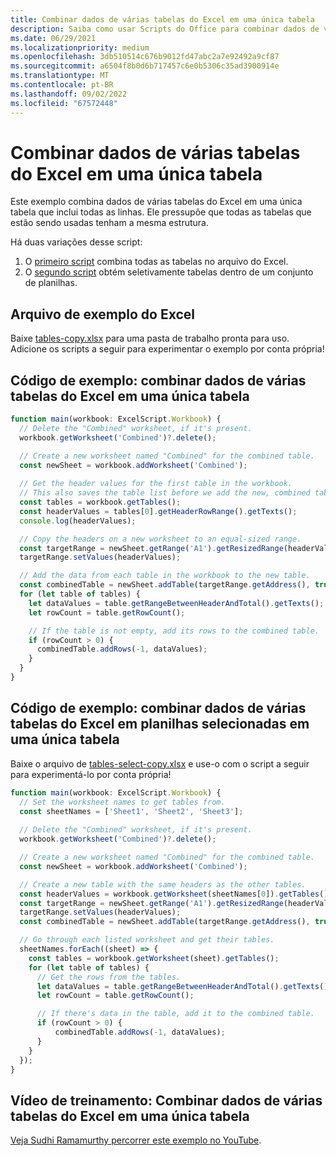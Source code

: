 ```yaml
---
title: Combinar dados de várias tabelas do Excel em uma única tabela
description: Saiba como usar Scripts do Office para combinar dados de várias tabelas do Excel em uma única tabela.
ms.date: 06/29/2021
ms.localizationpriority: medium
ms.openlocfilehash: 3db510514c676b9012fd47abc2a7e92492a9cf87
ms.sourcegitcommit: a6504f8b0d6b717457c6e0b5306c35ad3900914e
ms.translationtype: MT
ms.contentlocale: pt-BR
ms.lasthandoff: 09/02/2022
ms.locfileid: "67572448"
---
```

# <a name="combine-data-from-multiple-excel-tables-into-a-single-table"></a>Combinar dados de várias tabelas do Excel em uma única tabela

Este exemplo combina dados de várias tabelas do Excel em uma única tabela que inclui todas as linhas. Ele pressupõe que todas as tabelas que estão sendo usadas tenham a mesma estrutura.

Há duas variações desse script:

1. O [primeiro script](#sample-code-combine-data-from-multiple-excel-tables-into-a-single-table) combina todas as tabelas no arquivo do Excel.
1. O [segundo script](#sample-code-combine-data-from-multiple-excel-tables-in-select-worksheets-into-a-single-table) obtém seletivamente tabelas dentro de um conjunto de planilhas.

## <a name="sample-excel-file"></a>Arquivo de exemplo do Excel

Baixe [tables-copy.xlsx](tables-copy.xlsx) para uma pasta de trabalho pronta para uso. Adicione os scripts a seguir para experimentar o exemplo por conta própria!

## <a name="sample-code-combine-data-from-multiple-excel-tables-into-a-single-table"></a>Código de exemplo: combinar dados de várias tabelas do Excel em uma única tabela

```TypeScript
function main(workbook: ExcelScript.Workbook) {
  // Delete the "Combined" worksheet, if it's present.
  workbook.getWorksheet('Combined')?.delete();

  // Create a new worksheet named "Combined" for the combined table.
  const newSheet = workbook.addWorksheet('Combined');
  
  // Get the header values for the first table in the workbook.
  // This also saves the table list before we add the new, combined table.
  const tables = workbook.getTables();    
  const headerValues = tables[0].getHeaderRowRange().getTexts();
  console.log(headerValues);

  // Copy the headers on a new worksheet to an equal-sized range.
  const targetRange = newSheet.getRange('A1').getResizedRange(headerValues.length-1, headerValues[0].length-1);
  targetRange.setValues(headerValues);

  // Add the data from each table in the workbook to the new table.
  const combinedTable = newSheet.addTable(targetRange.getAddress(), true);
  for (let table of tables) {      
    let dataValues = table.getRangeBetweenHeaderAndTotal().getTexts();
    let rowCount = table.getRowCount();

    // If the table is not empty, add its rows to the combined table.
    if (rowCount > 0) {
      combinedTable.addRows(-1, dataValues);
    }
  }
}
```

## <a name="sample-code-combine-data-from-multiple-excel-tables-in-select-worksheets-into-a-single-table"></a>Código de exemplo: combinar dados de várias tabelas do Excel em planilhas selecionadas em uma única tabela

Baixe o arquivo de [tables-select-copy.xlsx](tables-select-copy.xlsx) e use-o com o script a seguir para experimentá-lo por conta própria!

```TypeScript
function main(workbook: ExcelScript.Workbook) {
  // Set the worksheet names to get tables from.
  const sheetNames = ['Sheet1', 'Sheet2', 'Sheet3'];
    
  // Delete the "Combined" worksheet, if it's present.
  workbook.getWorksheet('Combined')?.delete();

  // Create a new worksheet named "Combined" for the combined table.
  const newSheet = workbook.addWorksheet('Combined');

  // Create a new table with the same headers as the other tables.
  const headerValues = workbook.getWorksheet(sheetNames[0]).getTables()[0].getHeaderRowRange().getTexts();
  const targetRange = newSheet.getRange('A1').getResizedRange(headerValues.length-1, headerValues[0].length-1);
  targetRange.setValues(headerValues);
  const combinedTable = newSheet.addTable(targetRange.getAddress(), true);

  // Go through each listed worksheet and get their tables.
  sheetNames.forEach((sheet) => {
    const tables = workbook.getWorksheet(sheet).getTables();     
    for (let table of tables) {
      // Get the rows from the tables.
      let dataValues = table.getRangeBetweenHeaderAndTotal().getTexts();
      let rowCount = table.getRowCount();

      // If there's data in the table, add it to the combined table.
      if (rowCount > 0) {
          combinedTable.addRows(-1, dataValues);
      }
    }
  });
}
```

## <a name="training-video-combine-data-from-multiple-excel-tables-into-a-single-table"></a>Vídeo de treinamento: Combinar dados de várias tabelas do Excel em uma única tabela

[Veja Sudhi Ramamurthy percorrer este exemplo no YouTube](https://youtu.be/di-8JukK3Lc).
